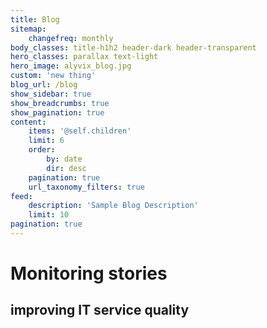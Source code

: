 ```yaml
---
title: Blog
sitemap:
    changefreq: monthly
body_classes: title-h1h2 header-dark header-transparent
hero_classes: parallax text-light
hero_image: alyvix_blog.jpg
custom: 'new thing'
blog_url: /blog
show_sidebar: true
show_breadcrumbs: true
show_pagination: true
content:
    items: '@self.children'
    limit: 6
    order:
        by: date
        dir: desc
    pagination: true
    url_taxonomy_filters: true
feed:
    description: 'Sample Blog Description'
    limit: 10
pagination: true
---
```


# Monitoring stories
## improving IT service quality
